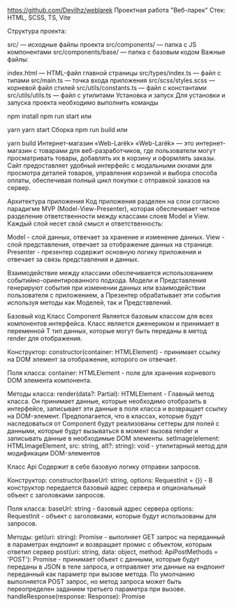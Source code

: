 https://github.com/Devilhz/weblarek
Проектная работа "Веб-ларек"
Стек: HTML, SCSS, TS, Vite

Структура проекта:

src/ — исходные файлы проекта
src/components/ — папка с JS компонентами
src/components/base/ — папка с базовым кодом
Важные файлы:

index.html — HTML-файл главной страницы
src/types/index.ts — файл с типами
src/main.ts — точка входа приложения
src/scss/styles.scss — корневой файл стилей
src/utils/constants.ts — файл с константами
src/utils/utils.ts — файл с утилитами
Установка и запуск
Для установки и запуска проекта необходимо выполнить команды

npm install
npm run start
или

yarn
yarn start
Сборка
npm run build
или

yarn build
Интернет-магазин «Web-Larёk»
«Web-Larёk» — это интернет-магазин с товарами для веб-разработчиков, где пользователи могут просматривать товары, добавлять их в корзину и оформлять заказы. Сайт предоставляет удобный интерфейс с модальными окнами для просмотра деталей товаров, управления корзиной и выбора способа оплаты, обеспечивая полный цикл покупки с отправкой заказов на сервер.

Архитектура приложения
Код приложения разделен на слои согласно парадигме MVP (Model-View-Presenter), которая обеспечивает четкое разделение ответственности между классами слоев Model и View. Каждый слой несет свой смысл и ответственность:

Model - слой данных, отвечает за хранение и изменение данных.
View - слой представления, отвечает за отображение данных на странице.
Presenter - презентер содержит основную логику приложения и отвечает за связь представления и данных.

Взаимодействие между классами обеспечивается использованием событийно-ориентированного подхода. Модели и Представления генерируют события при изменении данных или взаимодействии пользователя с приложением, а Презентер обрабатывает эти события используя методы как Моделей, так и Представлений.

Базовый код
Класс Component
Является базовым классом для всех компонентов интерфейса. Класс является дженериком и принимает в переменной T тип данных, которые могут быть переданы в метод render для отображения.

Конструктор:
constructor(container: HTMLElement) - принимает ссылку на DOM элемент за отображение, которого он отвечает.

Поля класса:
container: HTMLElement - поле для хранения корневого DOM элемента компонента.

Методы класса:
render(data?: Partial<T>): HTMLElement - Главный метод класса. Он принимает данные, которые необходимо отобразить в интерфейсе, записывает эти данные в поля класса и возвращает ссылку на DOM-элемент. Предполагается, что в классах, которые будут наследоваться от Component будут реализованы сеттеры для полей с данными, которые будут вызываться в момент вызова render и записывать данные в необходимые DOM элементы.
setImage(element: HTMLImageElement, src: string, alt?: string): void - утилитарный метод для модификации DOM-элементов <img>

Класс Api
Содержит в себе базовую логику отправки запросов.

Конструктор:
constructor(baseUrl: string, options: RequestInit = {}) - В конструктор передается базовый адрес сервера и опциональный объект с заголовками запросов.

Поля класса:
baseUrl: string - базовый адрес сервера
options: RequestInit - объект с заголовками, которые будут использованы для запросов.

Методы:
get(uri: string): Promise<object> - выполняет GET запрос на переданный в параметрах ендпоинт и возвращает промис с объектом, которым ответил сервер
post(uri: string, data: object, method: ApiPostMethods = 'POST'): Promise<object> - принимает объект с данными, которые будут переданы в JSON в теле запроса, и отправляет эти данные на ендпоинт переданный как параметр при вызове метода. По умолчанию выполняется POST запрос, но метод запроса может быть переопределен заданием третьего параметра при вызове.
handleResponse(response: Response): Promise<object> - защищенный метод проверяющий ответ сервера на корректность и возвращающий объект с данными полученный от сервера или отклоненный промис, в случае некорректных данных.

Класс EventEmitter
Брокер событий реализует паттерн "Наблюдатель", позволяющий отправлять события и подписываться на события, происходящие в системе. Класс используется для связи слоя данных и представления.

Конструктор класса не принимает параметров.

Поля класса:
_events: Map<string | RegExp, Set<Function>>) - хранит коллекцию подписок на события. Ключи коллекции - названия событий или регулярное выражение, значения - коллекция функций обработчиков, которые будут вызваны при срабатывании события.

Методы класса:
on<T extends object>(event: EventName, callback: (data: T) => void): void - подписка на событие, принимает название события и функцию обработчик.
emit<T extends object>(event: string, data?: T): void - инициализация события. При вызове события в метод передается название события и объект с данными, который будет использован как аргумент для вызова обработчика.
trigger<T extends object>(event: string, context?: Partial<T>): (data: T) => void - возвращает функцию, при вызове которой инициализируется требуемое в параметрах событие с передачей в него данных из второго параметра.

Данные
Здесь описаны интерфейсы данных, которые были разработаны при разборе проекта.

Тип TPayment
Тип для способов оплаты. 'card' - для оплаты по карте.
'cash' - для оплаты наличными.

Интерфейс IProduct
Интерфейс карточки товара, который содержит всю необходимую информацию о товаре:

interface IProduct { id: string; description: string; image: string; title: string; category: string; price: number | null; }

Интерфейс IBuyer
Интерфейс данных о пользователе, который содержит всю необходимую информацию о пользователе:

interface IBuyer { payment: 'card' | 'cash' | ''; email: string; phone: string; address: string; }

Класс ProductCatalog
Класс для управления каталогом товаров. Отвечает за хранение и предоставление информации о товарах.

Конструктор класса: const catalog = new ProductCatalog();

Свойства класса: private products: IProduct[] - массив всех товаров. private selectedProduct: IProduct | null - выбранный для детального просмотра товар.

Методы класса: saveProducts(products: IProduct[]): void - сохраняет массив товаров в каталог.

getProducts(): IProduct[] - возвращает массив всех товаров.

getProductById(id: string): IProduct | undefined - находит товар по его идентификатору.

setSelectedProduct(product: IProduct): void - cохраняет товар для детального отображения.

getSelectedProduct(): IProduct | null - возвращает товар, выбранный для детального просмотра.

Класс ShoppingCart
Класс для управления корзиной покупок. Отвечает за хранение выбранных товаров и операции с ними.

Конструктор класса: const cart = new ShoppingCart();

Свойства класса: private items: IProduct[] - массив товаров в корзине.

Методы класса: getItems(): IProduct[] - возвращает массив товаров в корзине.

addItem(product: IProduct): void - добавляет товар в корзину.

removeItem(product: IProduct): void - удаляет товар из корзины.

clear(): void - очищает корзину (удаляет все товары).

getTotalPrice(): number - рассчитывает общую стоимость всех товаров в корзине.

getItemsCount(): number - возвращает количество товаров в корзине.

hasItem(productId: string): boolean - проверяет наличие товара в корзине по ID.

Класс Buyer
Класс для управления данными покупателя. Отвечает за хранение и валидацию информации о покупателе.

Конструктор класса: const buyer = new Buyer();

Свойства класса: private data: Partial<IBuyer> - объект с данными покупателя.

Методы класса: setData(data: Partial<IBuyer>): void - cохраняет данные покупателя.

getData(): Partial<IBuyer> - возвращает все данные покупателя.

clear(): void - очищает все данные покупателя.

validate(): { [key in keyof IBuyer]?: string } - проверяет валидность всех данных покупателя.

isValid(): boolean - проверяет, все ли данные покупателя валидны.

Слой коммуникации
Класс ApiClient
Класс для взаимодействия с API сервера "Веб-ларёк". Отвечает за получение данных о товарах и отправку заказов.

Конструктор: constructor(api: IApi)

Параметры: api - объект, соответствующий интерфейсу IApi, предоставляющий методы для HTTP-запросов.

Методы: getProducts(): Promise<IProduct[]> - выполняет GET-запрос к эндпоинту /product/ для получения массива товаров. createOrder(orderData: IOrderRequest): Promise<IOrderResult> - выполняет POST-запрос к эндпоинту /order/ для создания нового заказа.
